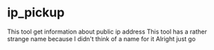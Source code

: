 # ip_pickup
This tool get information about public ip address This tool has a rather strange name because I didn't think of a name for it  Alright just go
